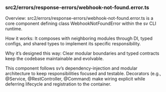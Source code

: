 ### src2/errors/response-errors/webhook-not-found.error.ts

Overview: src2/errors/response-errors/webhook-not-found.error.ts is a core component defining class WebhookNotFoundError within the sv CLI runtime.

How it works: It composes with neighboring modules through DI, typed configs, and shared types to implement its specific responsibility.

Why it’s designed this way: Clear modular boundaries and typed contracts keep the codebase maintainable and evolvable.

This component follows sv’s dependency-injection and modular architecture to keep responsibilities focused and testable. Decorators (e.g., @Service, @RestController, @Command) make wiring explicit while deferring lifecycle and registration to the container.
